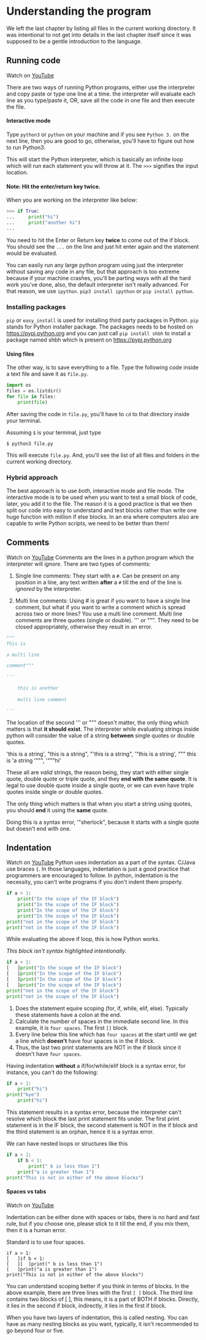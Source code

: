 # Understanding the program

We left the last chapter by listing all files in the current working directory. It was intentional to not get into details in the last chapter itself since it was supposed to be a gentle introduction to the language.

## Running code

Watch on [YouTube](https://www.youtube.com/watch?v=wSqRUTS7uAg)

There are two ways of running Python programs, either use the interpreter and copy paste or type one line at a time. the interpreter will evaluate each line as you type/paste it, OR, save all the code in one file and then execute the file.

#### Interactive mode

Type `python3` or `python` on your machine and if you see `Python 3.` on the next line, then you are good to go, otherwise, you'll have to figure out how to run Python3.

This will start the Python interpreter, which is basically an infinite loop which will run each statement you will throw at it. The `>>>` signifies the input location.

#### Note: Hit the enter/return key twice.

When you are working on the interpreter like below:

```python
>>> if True:
...     print("hi")
...     print("another hi")
...
```

You need to hit the Enter or Return key **twice** to come out of the if block. You should see the `...` on the line and just hit enter again and the statement would be evaluated.

You can easily run any large python program using just the interpreter without saving any code in any file, but that approach is too extreme because if your machine crashes, you'll be parting ways with all the hard work you've done, also, the default interpreter isn't really advanced. For that reason, we use `ipython`. `pip3 install ipython` or `pip install python`. 

### Installing packages

`pip` or `easy_install` is used for installing third party packages in Python. `pip` stands for Python installer package. The packages needs to be hosted on https://pypi.python.org and you can just call `pip install shbh` to install a package named shbh which is present on https://pypi.python.org

#### Using files

The other way, is to save everything to a file. Type the following code inside a text file and save it as `file.py`.

```python
import os
files = os.listdir()
for file in files:
	print(file)
```

After saving the code in `file.py`, you'll have to `cd` to that directory inside your terminal.

Assuming `$` is your terminal, just type

    $ python3 file.py

This will execute `file.py`. And, you'll see the list of all files and folders in the current working directory.

### Hybrid approach

The best approach is to use _both_, interactive mode and file mode. The interactive mode is to be used when you want to test a small block of code, later, you add it to the file. The reason it is a good practice is that we then split our code into easy to understand and test blocks rather than write one huge function with million if else blocks. In an era where computers also are capable to write Python scripts, we need to be better than them!

## Comments

Watch on [YouTube](https://www.youtube.com/watch?v=oU1rHEnfgcM)
Comments are the lines in a python program which the interpreter will _ignore_. There are two types of comments:

1. Single line comments:
	They start with a `#`. Can be present on any position in a line, any text written **after** a `#` till the end of the line is _ignored_ by the interpreter.

2. Multi line comments:
	Using # is great if you want to have a single line comment, but what if you want to write a comment which is spread across two or more lines? You use a multi line comment. Multi line comments are three quotes (single or double). ''' or """. They need to be closed appropriately, otherwise they result in an error.

```python
""" 
This is 

a multi line

comment"""

'''
	
	this is another
	
	multi line comment

'''
```

The location of the second ''' or """ doesn't matter, the only thing which matters is that **it should exist**. The interpreter while evaluating strings inside python will consider the value of a string **between** single quotes or double quotes.

'this is a string', "this is a string", "'this is a string", '"this is a string', """ this is 'a string '""", '"""hi'

These all are *valid* strings, the reason being, they start with either single quote, double quote or triple quote, and they **end with the same quote**. It is legal to use double quote inside a single quote, or we can even have triple quotes inside single or double quotes. 

The only thing which matters is that when you start a string using quotes, you should **end** it using the **same** quote.

Doing this is a syntax error, '"sherlock", because it starts with a single quote but doesn't end with one.

## Indentation

Watch on [YouTube](https://www.youtube.com/watch?v=hhMDv0Q6Kps)
Python uses indentation as a part of the syntax. C/Java use braces `{`. In those languages, indentation is just a good practice that programmers are encouraged to follow. In python, indentation is the necessity, you can't write programs if you don't indent them properly.

```python
if a > 1:
	print("In the scope of the IF block")
	print("In the scope of the IF block")
	print("In the scope of the IF block")
	print("In the scope of the IF block")
print("not in the scope of the IF block")
print("not in the scope of the IF block")
```

While evaluating the above if loop, this is how Python works.

*This block isn't syntax highlighted intentionally.*

```python
if a > 1:
[   ]print("In the scope of the IF block")
[   ]print("In the scope of the IF block")
[   ]print("In the scope of the IF block")
[   ]print("In the scope of the IF block")
print("not in the scope of the IF block")
print("not in the scope of the IF block")
```

1. Does the statement equire scoping (for, if, while, elif, else). Typically these statements have a colon at the end.
1. Calculate the number of spaces in the immediate second line. In this example, it is `four spaces`. The first `[]` block.
1. Every line below this line which has `four spaces` at the start until we get a line which **doesn't** have four spaces is in the if block.
1. Thus, the last two print statements are NOT in the if block since it doesn't have `four spaces`.

Having indentation **without** a if/for/while/elif block is a syntax error, for instance, you can't do the following:

```python
if a > 1:
	print("hi")
print("bye")
	print("hi")
```

This statement results in a syntax error, because the interpreter can't resolve which block the last print statement fits under. The first print statement is in the IF block, the second statement is NOT in the if block and the third statement is an orphan, hence it is a syntax error.

We can have nested loops or structures like this

```python
if a > 1:
	if b < 1:
		print(" b is less than 1")
	print("a is greater than 1")
print("This is not in either of the above blocks")
```

#### Spaces vs tabs

Watch on [YouTube](https://www.youtube.com/watch?v=hhMDv0Q6Kps)

Indentation can be either done with spaces or tabs, there is no hard and fast rule, but if you choose one, please stick to it till the end, if you mix them, then it is a human error.

Standard is to use four spaces.

	if a > 1:
	[	]if b < 1:
	[	][	]print(" b is less than 1")
	[	]print("a is greater than 1")
	print("This is not in either of the above blocks")

You can understand scoping better if you think in terms of blocks. In the above example, there are three lines with the first `[ ]` block. The third line contains two blocks of [ ], this means, it is a part of BOTH if blocks. Directly, it lies in the second if block, indirectly, it lies in the first if block.

When you have two layers of indentation, this is called nesting. You can have as many nesting blocks as you want, typically, it isn't recommended to go beyond four or five.

